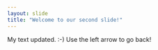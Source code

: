 ```yaml
---
layout: slide
title: "Welcome to our second slide!"
---
```

My text updated. :-)
Use the left arrow to go back!